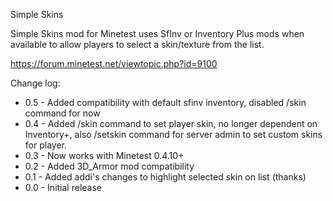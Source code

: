 Simple Skins

Simple Skins mod for Minetest uses SfInv or Inventory Plus mods when available
to allow players to select a skin/texture from the list.

https://forum.minetest.net/viewtopic.php?id=9100

Change log:

- 0.5 - Added compatibility with default sfinv inventory, disabled /skin command for now
- 0.4 - Added /skin command to set player skin, no longer dependent on Inventory+, also /setskin command for server admin to set custom skins for player.
- 0.3 - Now works with Minetest 0.4.10+
- 0.2 - Added 3D_Armor mod compatibility
- 0.1 - Added addi's changes to highlight selected skin on list (thanks)
- 0.0 - Initial release
